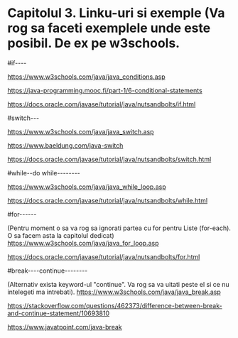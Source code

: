 # Capitolul 3. Linku-uri si exemple (Va rog sa faceti exemplele unde este posibil. De ex pe w3schools.

#if----

https://www.w3schools.com/java/java_conditions.asp

https://java-programming.mooc.fi/part-1/6-conditional-statements

https://docs.oracle.com/javase/tutorial/java/nutsandbolts/if.html


#switch---

https://www.w3schools.com/java/java_switch.asp

https://www.baeldung.com/java-switch

https://docs.oracle.com/javase/tutorial/java/nutsandbolts/switch.html


#while--do while--------

https://www.w3schools.com/java/java_while_loop.asp

https://docs.oracle.com/javase/tutorial/java/nutsandbolts/while.html


#for------

(Pentru moment o sa va rog sa ignorati partea cu for pentru Liste (for-each). O sa facem asta la capitolul dedicat)
https://www.w3schools.com/java/java_for_loop.asp 

https://docs.oracle.com/javase/tutorial/java/nutsandbolts/for.html


#break----continue--------

(Alternativ exista keyword-ul "continue". Va rog sa va uitati peste el si ce nu intelegeti ma intrebati).
https://www.w3schools.com/java/java_break.asp 

https://stackoverflow.com/questions/462373/difference-between-break-and-continue-statement/10693810

https://www.javatpoint.com/java-break

